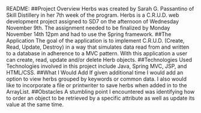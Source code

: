 README:
##Project Overview
Herbs was created by Sarah G. Passantino of Skill Distillery in her 7th week of the program. Herbs is a C.R.U.D. web development project assigned to SD7 on the afternoon of Wednesday November 9th. The assignment needed to be finalized by Monday November 14th 12pm and had to use the Spring framework. 
##The Application
The goal of the application is to implement C.R.U.D. (Create, Read, Update, Destroy) in a way that simulates data read from and written to a database in adherence to a MVC pattern. With this application a user can create, read, update and/or delete Herb objects.
##Technologies Used
Technologies involved in this project include Java, Spring MVC, JSP, and HTML/CSS. 
##What I Would Add
If given additional time I would add an option to view herbs grouped by keywords or common data. I also would like to incorporate a file or printwriter to save herbs when added in to the ArrayList.
##Obstacles
A stumbling point I encountered was identifying how to order an object to be retrieved by a specific attribute as well as update its value at the same time.
